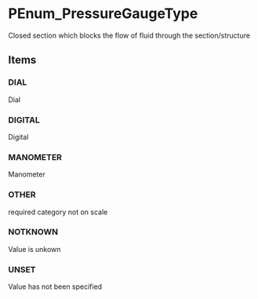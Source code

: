 # PEnum_PressureGaugeType

Closed section which blocks the flow of fluid through the section/structure
<!-- end of short definition -->


## Items

### DIAL
Dial

### DIGITAL
Digital

### MANOMETER
Manometer

### OTHER
required category not on scale

### NOTKNOWN
Value is unkown

### UNSET
Value has not been specified
